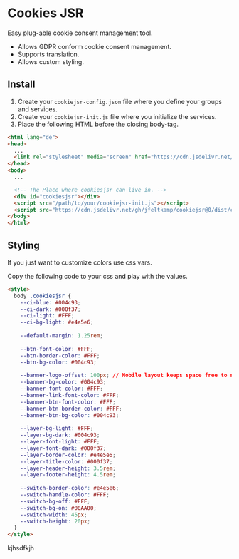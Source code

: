 # Cookies JSR

Easy plug-able cookie consent management tool. 

* Allows GDPR conform cookie consent management.
* Supports translation.
* Allows custom styling. 

## Install

1. Create your ```cookiejsr-config.json``` file where you define your groups and services.
2. Create your ```cookiejsr-init.js``` file where you initialize the services.
3. Place the following HTML before the closing body-tag.

```html
<html lang="de">
<head>
  ...
  <link rel="stylesheet" media="screen" href="https://cdn.jsdelivr.net/gh/jfeltkamp/cookiejsr@0/dist/cookiejsr.min.css">
</head>
<body>
  ...

  <!-- The Place where cookiesjsr can live in. -->
  <div id="cookiesjsr"></div> 
  <script src="/path/to/your/cookiejsr-init.js"></script>
  <script src="https://cdn.jsdelivr.net/gh/jfeltkamp/cookiejsr@0/dist/cookiejsr.min.js"></script>
</body>
</html>
``` 


## Styling

If you just want to customize colors use css vars.

Copy the following code to your css and play with the values.

```html
<style>
  body .cookiesjsr {
    --ci-blue: #004c93;
    --ci-dark: #000f37;
    --ci-light: #FFF;
    --ci-bg-light: #e4e5e6;
    
    --default-margin: 1.25rem;
    
    --btn-font-color: #FFF;
    --btn-border-color: #FFF;
    --btn-bg-color: #004c93;
    
    --banner-logo-offset: 100px; // Mobile layout keeps space free to not overlap your logo.
    --banner-bg-color: #004c93;
    --banner-font-color: #FFF;
    --banner-link-font-color: #FFF;
    --banner-btn-font-color: #FFF;
    --banner-btn-border-color: #FFF;
    --banner-btn-bg-color: #004c93;
    
    --layer-bg-light: #FFF;
    --layer-bg-dark: #004c93;
    --layer-font-light: #FFF;
    --layer-font-dark: #000f37;
    --layer-border-color: #e4e5e6;
    --layer-title-color: #000f37;
    --layer-header-height: 3.5rem;
    --layer-footer-height: 4.5rem;
    
    --switch-border-color: #e4e5e6;
    --switch-handle-color: #FFF;
    --switch-bg-off: #FFF;
    --switch-bg-on: #00AA00;
    --switch-width: 45px;
    --switch-height: 20px;
  }
</style>
```

kjhsdfkjh
